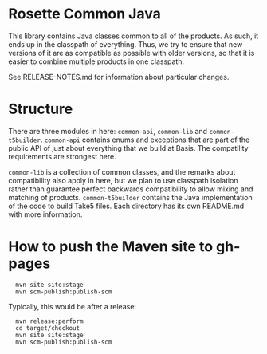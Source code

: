 # Rosette Common Java #

This library contains Java classes common to all of the products. As
such, it ends up in the classpath of everything. Thus, we try to
ensure that new versions of it are as compatible as possible with
older versions, so that it is easier to combine multiple products in
one classpath.

See RELEASE-NOTES.md for information about particular changes.

# Structure #

There are three modules in here: `common-api`, `common-lib` and
`common-t5builder`. `common-api` contains enums and exceptions that are part
 of the public API of just about everything that we build at
 Basis. The compatility requirements are strongest here.
 
`common-lib` is a collection of common classes, and the remarks about
compatibility also apply in here, but we plan to use classpath
isolation rather than guarantee perfect backwards compatibility to
allow mixing and matching of products. `common-t5builder` contains the Java
implementation of the code to build Take5 files. Each directory has
its own README.md with more information.

# How to push the Maven site to gh-pages #

```
  mvn site site:stage
  mvn scm-publish:publish-scm
```

Typically, this would be after a release:

```
  mvn release:perform
  cd target/checkout 
  mvn site site:stage
  mvn scm-publish:publish-scm
```
